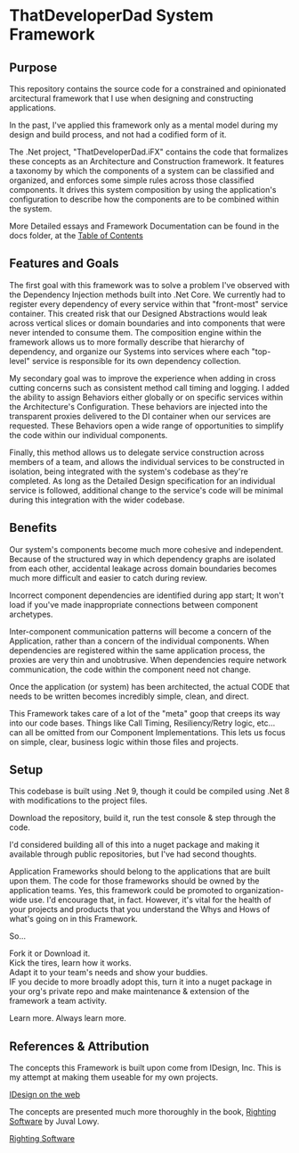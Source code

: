 # ThatDeveloperDad System Framework  
## Purpose
This repository contains the source code for a constrained and opinionated arcitectural framework that I use when designing and constructing  applications.

In the past, I've applied this framework only as a mental model during my design and build process, and not had a codified form of it.

The .Net project, "ThatDeveloperDad.iFX" contains the code that formalizes these concepts as an Architecture and Construction framework.  It features a taxonomy by which the components of a system can be classified and organized, and enforces some simple rules across those classified components.  It drives this system composition by using the application's configuration to describe how the components are to be combined within the system.

More Detailed essays and Framework Documentation can be found in the docs folder, at the [Table of Contents](./docs/_ToC.md)

## Features and Goals

The first goal with this framework was to solve a problem I've observed with the Dependency Injection methods built into .Net Core.  We currently had to register every dependency of every service within that "front-most" service container.  This created risk that our Designed Abstractions would leak across vertical slices or domain boundaries and into components that were never intended to consume them.  The composition engine within the framework allows us to more formally describe that hierarchy of dependency, and organize our Systems into services where each "top-level" service is responsible for its own dependency collection.

My secondary goal was to improve the experience when adding in cross cutting concerns such as consistent method call timing and logging.  I added the ability to assign Behaviors either globally or on specific services within the Architecture's Configuration.  These behaviors are injected into the transparent proxies delivered to the DI container when our services are requested.  These Behaviors open a wide range of opportunities to simplify the code within our individual components.  

Finally, this method allows us to delegate service construction across members of a team, and allows the individual services to be constructed in isolation, being integrated with the system's codebase as they're completed.  As long as the Detailed Design specification for an individual service is followed, additional change to the service's code will be minimal during this integration with the wider codebase.


## Benefits
Our system's components become much more cohesive and independent.  Because of the structured way in which dependency graphs are isolated from each other, accidental leakage across domain boundaries becomes much more difficult and easier to catch during review.

Incorrect component dependencies are identified during app start; It won't load if you've made inappropriate connections between component archetypes.

Inter-component communication patterns will become a concern of the Application, rather than a concern of the individual components.  When dependencies are registered within the same application process, the proxies are very thin and unobtrusive.  When dependencies require network communication, the code within the component need not change.

Once the application (or system) has been architected, the actual CODE that needs to be written becomes incredibly simple, clean, and direct.

This Framework takes care of a lot of the "meta" goop that creeps its way into our code bases.  Things like Call Timing, Resiliency/Retry logic, etc... can all be omitted from our Component Implementations. This lets us focus on simple, clear, business logic within those files and projects.

## Setup
This codebase is built using .Net 9, though it could be compiled using .Net 8 with modifications to the project files.

Download the repository, build it, run the test console & step through the code.  

I'd considered building all of this into a nuget package and making it available through public repositories, but I've had second thoughts.  

Application Frameworks should belong to the applications that are built upon them.  The code for those frameworks should be owned by the application teams.  Yes, this framework could be promoted to organization-wide use.  I'd encourage that, in fact.  However, it's vital for the health of your projects and products that you understand the Whys and Hows of what's going on in this Framework.

So...

Fork it or Download it.  
Kick the tires, learn how it works.  
Adapt it to your team's needs and show your buddies.  
IF you decide to more broadly adopt this, turn it into a nuget package in your org's private repo and make maintenance & extension of the framework a team activity.

Learn more.  Always learn more.

## References & Attribution  
The concepts this Framework is built upon come from IDesign, Inc.  This is my attempt at making them useable for my own projects.  

[IDesign on the web](https://www.idesign.net)  

The concepts are presented much more thoroughly in the book, <u>Righting Software</u> by Juval Lowy.

[Righting Software](https://idesign.net/Books/Righting-Software)
